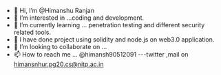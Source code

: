 - 👋 Hi, I’m @Himanshu Ranjan
- 👀 I’m interested in ...coding and development.
- 🌱 I’m currently learning ... penetration testing and different security related tools.
- 🌱 I have done project using solidity and node.js on web3.0 application. 
- 💞️ I’m looking to collaborate on ...
- 📫 How to reach me ... @himansh90512091 ---twitter ,mail on himansnhur.pg20.cs@nitp.ac.in

<!---
powerofheman/powerofheman is a ✨ special ✨ repository because its `README.md` (this file) appears on your GitHub profile.
You can click the Preview link to take a look at your changes.
--->
